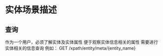 # 实体场景描述

## 查询
作为一个用户，必须了解实体及实体属性
便于观察实体信息相关的属性
需要进行实体相关的信息查询
例如：
GET /xpath/entity/meta/{entity_name}
```json5
```